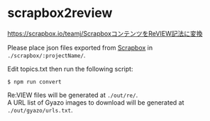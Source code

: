 # scrapbox2review
https://scrapbox.io/teamj/ScrapboxコンテンツをReVIEW記法に変換

Please place json files exported from [Scrapbox](https://scrapbox.io/product) in `./scrapbox/:projectName/`.

Edit topics.txt then run the following script:
```
$ npm run convert
```

Re:VIEW files will be generated at `./out/re/`.<br>
A URL list of Gyazo images to download will be generated at `./out/gyazo/urls.txt`.
